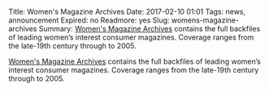 Title: Women's Magazine Archives 
Date: 2017-02-10 01:01 
Tags: news, announcement
Expired: no 
Readmore: yes
Slug: womens-magazine-archives
Summary: <a href="https://proxy.bc.edu/login?url=http://search.proquest.com/wma?accountid=9673" target="_blank">Women's Magazine Archives</a> contains the full backfiles of leading women’s interest consumer magazines. Coverage ranges from the late-19th century through to 2005.

<a href="https://proxy.bc.edu/login?url=http://search.proquest.com/wma?accountid=9673" target="_blank">Women's Magazine Archives</a> contains the full backfiles of leading women’s interest consumer magazines. Coverage ranges from the late-19th century through to 2005.